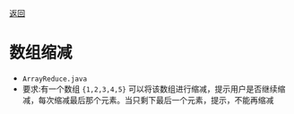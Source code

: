 [返回](数组.md)
# 数组缩减
- `ArrayReduce.java`
- 要求:有一个数组 `{1,2,3,4,5}` 可以将该数组进行缩减，提示用户是否继续缩减，每次缩减最后那个元素。当只剩下最后一个元素，提示，不能再缩减
```java
```
